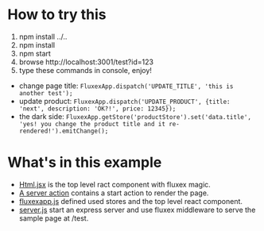 How to try this
===============

1. npm install ../..
2. npm install
3. npm start
4. browse http://localhost:3001/test?id=123
5. type these commands in console, enjoy!
  * change page title: `FluxexApp.dispatch('UPDATE_TITLE', 'this is another test');`
  * update product: `FluxexApp.dispatch('UPDATE_PRODUCT', {title: 'next', description: 'OK?!', price: 12345});`
  * the dark side: `FluxexApp.getStore('productStore').set('data.title', 'yes! you change the product title and it re-rendered!').emitChange();`

What's in this example
======================
* <a href="components/Html.jsx">Html.jsx</a> is the top level ract component with fluxex magic.
* <a href="actions/server.js">A server action</a> contains a start action to render the page.
* <a href="fluxexapp.js">fluxexapp.js</a> defined used stores and the top level react component.
* <a href="server.js">server.js</a> start an express server and use fluxex middleware to serve the sample page at /test.
